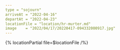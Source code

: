 ```yaml
---
type = "sojourn"
arriveAt = "2022-04-16"
departAt = "2022-04-23"
locationFile = "location/hr-murter.md"
image    = "2022/04/17/20220417-094332000917.jpg"
---
```


{% locationPartial file=$locationFile /%} 
